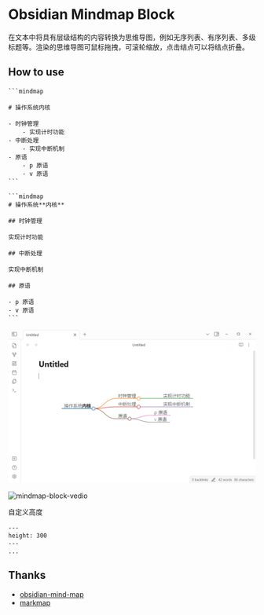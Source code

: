 # Obsidian Mindmap Block

在文本中将具有层级结构的内容转换为思维导图，例如无序列表、有序列表、多级标题等。渲染的思维导图可鼠标拖拽，可滚轮缩放，点击结点可以将结点折叠。

## How to use

````
```mindmap

# 操作系统内核

- 时钟管理
    - 实现计时功能
- 中断处理
    - 实现中断机制
- 原语
    - p 原语
    - v 原语
```
````

````
```mindmap
# 操作系统**内核**

## 时钟管理

实现计时功能

## 中断处理

实现中断机制

## 原语

- p 原语
- v 原语
```
````

![mindmap-block](images/mindmap-block.png)

![mindmap-block-vedio](https://github.com/xhuajin/obsidian-mindmap-block/assets/114134574/d45e43db-6681-43e9-a365-35b39bf1b3c7)

自定义高度

```mindmap
---
height: 300
---
...
```

## Thanks

- [obsidian-mind-map](https://github.com/lynchjames/obsidian-mind-map)
- [markmap](https://github.com/markmap/markmap)